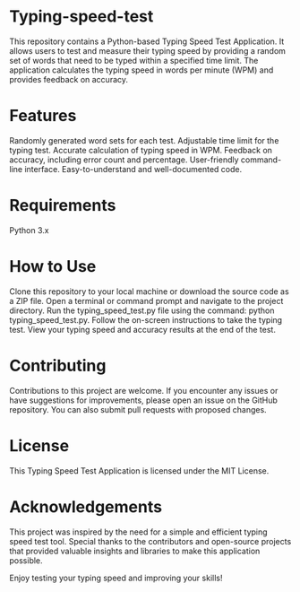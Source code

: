 # Typing-speed-test

This repository contains a Python-based Typing Speed Test Application. It allows users to test and measure their typing speed by providing a random set of words that need to be typed within a specified time limit. The application calculates the typing speed in words per minute (WPM) and provides feedback on accuracy.

# Features
Randomly generated word sets for each test.
Adjustable time limit for the typing test.
Accurate calculation of typing speed in WPM.
Feedback on accuracy, including error count and percentage.
User-friendly command-line interface.
Easy-to-understand and well-documented code.

# Requirements
Python 3.x

# How to Use
Clone this repository to your local machine or download the source code as a ZIP file.
Open a terminal or command prompt and navigate to the project directory.
Run the typing_speed_test.py file using the command: python typing_speed_test.py.
Follow the on-screen instructions to take the typing test.
View your typing speed and accuracy results at the end of the test.
# Contributing
Contributions to this project are welcome. If you encounter any issues or have suggestions for improvements, please open an issue on the GitHub repository. You can also submit pull requests with proposed changes.

# License
This Typing Speed Test Application is licensed under the MIT License.

# Acknowledgements
This project was inspired by the need for a simple and efficient typing speed test tool. Special thanks to the contributors and open-source projects that provided valuable insights and libraries to make this application possible.

Enjoy testing your typing speed and improving your skills!
